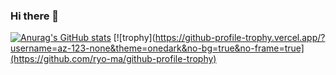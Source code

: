 ### Hi there 👋

<!--
**jstzzyt/jstzzyt** is a ✨ _special_ ✨ repository because its `README.md` (this file) appears on your GitHub profile.

Here are some ideas to get you started:

- 🔭 I’m currently working on ...
- 🌱 I’m currently learning ...
- 👯 I’m looking to collaborate on ...
- 🤔 I’m looking for help with ...
- 💬 Ask me about ...
- 📫 How to reach me: ...
- 😄 Pronouns: ...
- ⚡ Fun fact: ...
-->
[![Anurag's GitHub stats](https://github-readme-stats.vercel.app/api?username=az-123-none&theme=dracula)](https://github.com/anuraghazra/github-readme-stats)
[![trophy](https://github-profile-trophy.vercel.app/?username=az-123-none&theme=onedark&no-bg=true&no-frame=true](https://github.com/ryo-ma/github-profile-trophy)


